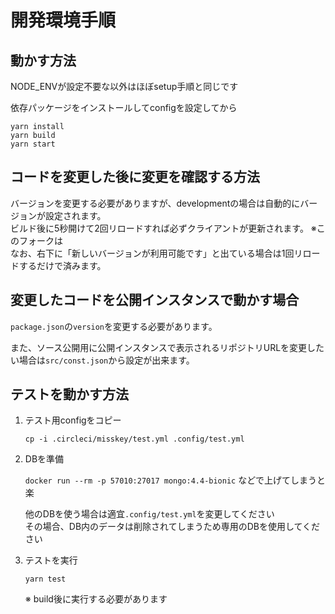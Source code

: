 開発環境手順
================================================================

## 動かす方法

NODE_ENVが設定不要な以外はほぼsetup手順と同じです

依存パッケージをインストールしてconfigを設定してから
```
yarn install
yarn build
yarn start
```

## コードを変更した後に変更を確認する方法

バージョンを変更する必要がありますが、developmentの場合は自動的にバージョンが設定されます。  
ビルド後に5秒開けて2回リロードすれば必ずクライアントが更新されます。 ※このフォークは  
なお、右下に「新しいバージョンが利用可能です」と出ている場合は1回リロードするだけで済みます。

## 変更したコードを公開インスタンスで動かす場合

`package.json`の`version`を変更する必要があります。

また、ソース公開用に公開インスタンスで表示されるリポジトリURLを変更したい場合は`src/const.json`から設定が出来ます。

## テストを動かす方法

1. テスト用configをコピー

	`cp -i .circleci/misskey/test.yml .config/test.yml`

2. DBを準備

	`docker run --rm -p 57010:27017 mongo:4.4-bionic` などで上げてしまうと楽  
	
	他のDBを使う場合は適宜`.config/test.yml`を変更してください  
	その場合、DB内のデータは削除されてしまうため専用のDBを使用してください

3. テストを実行

	`yarn test`

	※ build後に実行する必要があります


